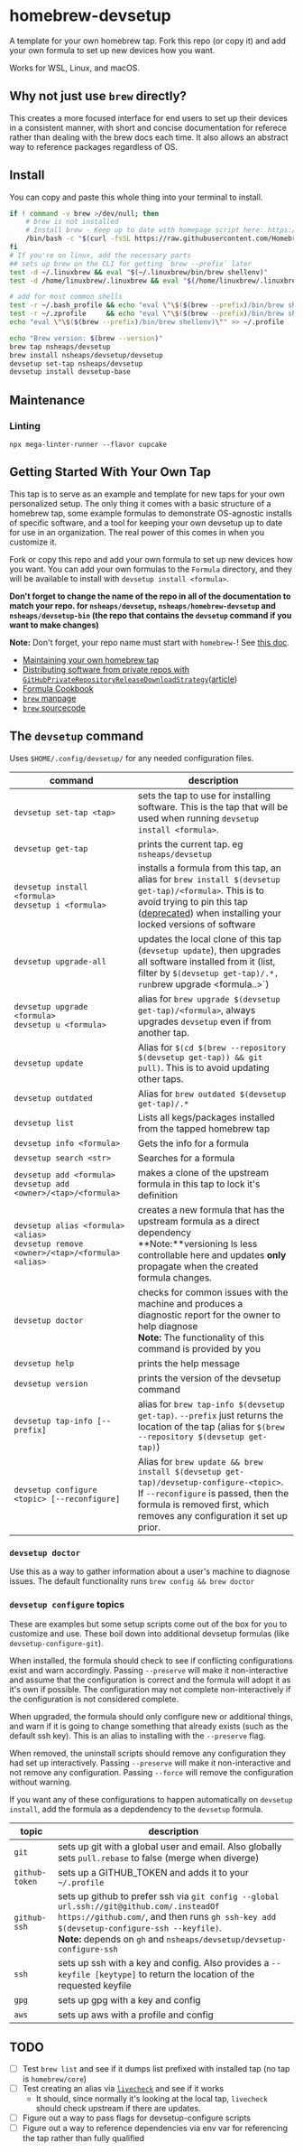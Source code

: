 # homebrew-devsetup
A template for your own homebrew tap. Fork this repo (or copy it) and add your own formula to set up new devices how you want.

Works for WSL, Linux, and macOS.

## Why not just use `brew` directly?

This creates a more focused interface for end users to set up their devices in a consistent manner, with short and concise documentation for referece rather than dealing with the brew docs each time. It also allows an abstract way to reference packages regardless of OS.

## Install

You can copy and paste this whole thing into your terminal to install.

<!-- TODO: what about tapping private repos? -->

```bash
if ! command -v brew >/dev/null; then
    # brew is not installed
    # Install brew - Keep up to date with homepage script here: https://brew.sh/
    /bin/bash -c "$(curl -fsSL https://raw.githubusercontent.com/Homebrew/install/HEAD/install.sh)"
fi
# If you're on linux, add the necessary parts
## sets up brew on the CLI for getting `brew --prefix` later
test -d ~/.linuxbrew && eval "$(~/.linuxbrew/bin/brew shellenv)"
test -d /home/linuxbrew/.linuxbrew && eval "$(/home/linuxbrew/.linuxbrew/bin/brew shellenv)"

# add for most common shells
test -r ~/.bash_profile && echo "eval \"\$($(brew --prefix)/bin/brew shellenv)\"" >> ~/.bash_profile
test -r ~/.zprofile     && echo "eval \"\$($(brew --prefix)/bin/brew shellenv)\"" >> ~/.zprofile
echo "eval \"\$($(brew --prefix)/bin/brew shellenv)\"" >> ~/.profile

echo "Brew version: $(brew --version)"
brew tap nsheaps/devsetup
brew install nsheaps/devsetup/devsetup
devsetup set-tap nsheaps/devsetup
devsetup install devsetup-base
```

## Maintenance

### Linting

`npx mega-linter-runner --flavor cupcake`
## Getting Started With Your Own Tap

This tap is to serve as an example and template for new taps for your own personalized setup. The only thing it comes with a basic structure of a homebrew tap, some example formulas to demonstrate OS-agnostic installs of specific software, and a tool for keeping your own devsetup up to date for use in an organization. The real power of this comes in when you customize it.

Fork or copy this repo and add your own formula to set up new devices how you want. You can add your own formulas to the `Formula` directory, and they will be available to install with `devsetup install <formula>`.

**Don't forget to change the name of the repo in all of the documentation to match your repo. for `nsheaps/devsetup`, `nsheaps/homebrew-devsetup` and `nsheaps/devsetup-bin` (the repo that contains the `devsetup` command if you want to make changes)**

**Note:** Don't forget, your repo name must start with `homebrew-`! See [this doc](https://docs.brew.sh/Taps#repository-naming-conventions-and-assumptions).

* [Maintaining your own homebrew tap](https://docs.brew.sh/Taps)
* [Distributing software from private repos with `GitHubPrivateRepositoryReleaseDownloadStrategy`](https://github.com/goreleaser/goreleaser/issues/507)([article](https://medium.com/prodopsio/creating-homebrew-taps-for-private-internal-tools-c41363d58ab0))
* [Formula Cookbook](https://docs.brew.sh/Formula-Cookbook)
* [`brew` manpage](https://docs.brew.sh/Manpage)
* [`brew` sourcecode](https://github.com/Homebrew/brew/)

## The `devsetup` command

Uses `$HOME/.config/devsetup/` for any needed configuration files.

| command                                                | description                                                                                                                                                                                                                                      |
|--------------------------------------------------------|--------------------------------------------------------------------------------------------------------------------------------------------------------------------------------------------------------------------------------------------------|
| `devsetup set-tap <tap>`                               | sets the tap to use for installing software. This is the tap that will be used when running `devsetup install <formula>`.                                                                                                                        |
| `devsetup get-tap`                                     | prints the current tap. eg `nsheaps/devsetup`                                                                                                                                                                                                    |
| `devsetup install <formula>`<br>`devsetup i <formula>` | installs a formula from this tap, an alias for `brew install $(devsetup get-tap)/<formula>`. This is to avoid trying to pin this tap ([deprecated](https://github.com/Homebrew/brew/pull/5925)) when installing your locked versions of software |
| `devsetup upgrade-all` | updates the local clone of this tap (`devsetup update`), then upgrades all software installed from it (list, filter by `$(devsetup get-tap)/.*, run`brew upgrade <formula..>`)|
| `devsetup upgrade <formula>`<br>`devsetup u <formula>` | alias for `brew upgrade $(devsetup get-tap)/<formula>`, always upgrades `devsetup` even if from another tap. |
| `devsetup update` | Alias for `$(cd $(brew --repository $(devsetup get-tap)) && git pull)`. This is to avoid updating other taps. |
| `devsetup outdated` | Alias for `brew outdated $(devsetup get-tap)/.*` |
| `devsetup list` | Lists all kegs/packages installed from the tapped homebrew tap |
| `devsetup info <formula>` | Gets the info for a formula |
| `devsetup search <str>` | Searches for a formula |
| `devsetup add <formula>`<br>`devsetup add <owner>/<tap>/<formula>` | makes a clone of the upstream formula in this tap to lock it's definition |
| `devsetup alias <formula> <alias>`<br>`devsetup remove <owner>/<tap>/<formula> <alias>` | creates a new formula that has the upstream formula as a direct dependency<br>**Note:**versioning ls less controllable here and updates **only** propagate when the created formula changes. |
| `devsetup doctor` | checks for common issues with the machine and produces a diagnostic report for the owner to help diagnose<br><b>Note:</b> The functionality of this command is provided by you |
| `devsetup help` | prints the help message |
| `devsetup version` | prints the version of the devsetup command |
| `devsetup tap-info [--prefix]` | alias for `brew tap-info $(devsetup get-tap)`. `--prefix` just returns the location of the tap (alias for `$(brew --repository $(devsetup get-tap)`) |
| `devsetup configure <topic> [--reconfigure]` | Alias for `brew update && brew install $(devsetup get-tap)/devsetup-configure-<topic>`. If `--reconfigure` is passed, then the formula is removed first, which removes any configuration it set up prior. |

### `devsetup doctor`

Use this as a way to gather information about a user's machine to diagnose issues. The default functionality runs `brew config && brew doctor`

### `devsetup configure` topics

These are examples but some setup scripts come out of the box for you to customize and use. These boil down into additional devsetup formulas (like `devsetup-configure-git`).

When installed, the formula should check to see if conflicting configurations exist and warn accordingly.
Passing `--preserve` will make it non-interactive and assume that the configuration is correct and the formula will adopt it as it's own if possible. The configuration may not complete non-interactively if the configuration is not considered complete.

When upgraded, the formula should only configure new or additional things, and warn if it is going to change something that already exists (such as the default ssh key). This is an alias to installing with the `--preserve` flag.

When removed, the uninstall scripts should remove any configuration they had set up interactively. Passing `--preserve` will make it non-interactive and not remove any configuration.
Passing `--force` will remove the configuration without warning.

If you want any of these configurations to happen automatically on `devsetup install`, add the formula as a depdendency to the `devsetup` formula.

| topic          | description                                                                                                                                                                                                                                                       |
|----------------|-------------------------------------------------------------------------------------------------------------------------------------------------------------------------------------------------------------------------------------------------------------------|
| `git`          | sets up git with a global user and email. Also globally sets `pull.rebase` to false (merge when diverge)                                                                                                                                                          |
| `github-token` | sets up a GITHUB_TOKEN and adds it to your `~/.profile`                                                                                                                                                                                                           |
| `github-ssh`   | sets up github to prefer ssh via `git config --global url.ssh://git@github.com/.insteadOf https://github.com/`, and then runs `gh ssh-key add $(devsetup-configure-ssh --keyfile)`.<br><b>Note:</b> depends on `gh` and `nsheaps/devsetup/devsetup-configure-ssh` |
| `ssh`          | sets up ssh with a key and config. Also provides a `--keyfile [keytype]` to return the location of the requested keyfile                                                                                                                                          |
| `gpg`          | sets up gpg with a key and config                                                                                                                                                                                                                                 |
| `aws`          | sets up aws with a profile and config                                                                                                                                                                                                                             |

## TODO

* [ ] Test `brew list` and see if it dumps list prefixed with installed tap (no tap is `homebrew/core`)
* [ ] Test creating an alias via [`livecheck`](https://docs.brew.sh/Brew-Livecheck#referenced-formulacask) and see if it works
  * It should, since normally it's looking at the local tap, `livecheck` should check upstream if there are updates.
* [ ] Figure out a way to pass flags for devsetup-configure scripts
* [ ] Figure out a way to reference dependencies via env var for referencing the tap rather than fully qualified
